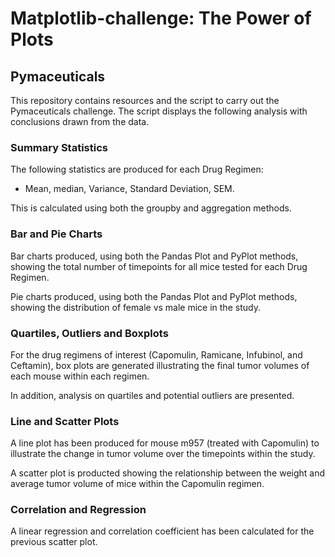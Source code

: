 # Matplotlib-challenge: The Power of Plots

## Pymaceuticals

This repository contains resources and the script to carry out the Pymaceuticals challenge. The script displays the following analysis with conclusions drawn from the data.

### Summary Statistics

The following statistics are produced for each Drug Regimen:

  * Mean, median, Variance, Standard Deviation, SEM.

This is calculated using both the groupby and aggregation methods.

### Bar and Pie Charts

Bar charts produced, using both the Pandas Plot and PyPlot methods, showing the total number of timepoints for all mice tested for each Drug Regimen.

Pie charts produced, using both the Pandas Plot and PyPlot methods, showing the distribution of female vs male mice in the study.

### Quartiles, Outliers and Boxplots

For the drug regimens of interest (Capomulin, Ramicane, Infubinol, and Ceftamin), box plots are generated illustrating the final tumor volumes of each mouse within each regimen.

In addition, analysis on quartiles and potential outliers are presented.

### Line and Scatter Plots

A line plot has been produced for mouse m957 (treated with Capomulin) to illustrate the change in tumor volume over the timepoints within the study.

A scatter plot is producted showing the relationship between the weight and average tumor volume of mice within the Capomulin regimen.

### Correlation and Regression

A linear regression and correlation coefficient has been calculated for the previous scatter plot.
